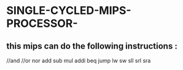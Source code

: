 # SINGLE-CYCLED-MIPS-PROCESSOR-
## this mips can do the following instructions :
//and
//or
nor
add
sub
mul
addi
beq
jump
lw
sw
sll
srl
sra
